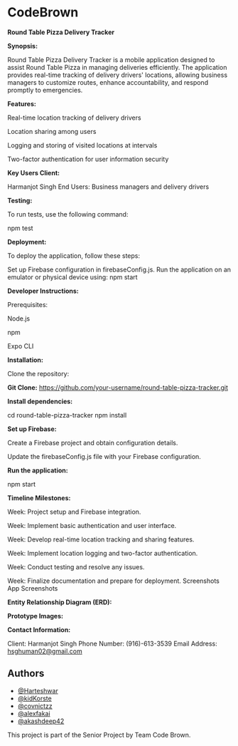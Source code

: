 # CodeBrown

**Round Table Pizza Delivery Tracker**


**Synopsis:**

Round Table Pizza Delivery Tracker is a mobile application designed to assist Round Table Pizza in managing deliveries efficiently. The application provides real-time tracking of delivery drivers' locations, allowing business managers to customize routes, enhance accountability, and respond promptly to emergencies.

**Features:**

Real-time location tracking of delivery drivers

Location sharing among users

Logging and storing of visited locations at intervals

Two-factor authentication for user information security

**Key Users Client:** 

Harmanjot Singh
End Users: Business managers and delivery drivers

**Testing:** 

To run tests, use the following command:

npm test


**Deployment:**

To deploy the application, follow these steps:

Set up Firebase configuration in firebaseConfig.js.
Run the application on an emulator or physical device using:
npm start


**Developer Instructions:**

Prerequisites:

Node.js

npm

Expo CLI


**Installation:**

Clone the repository:

**Git Clone:** https://github.com/your-username/round-table-pizza-tracker.git


**Install dependencies:**

cd round-table-pizza-tracker
npm install

**Set up Firebase:**

Create a Firebase project and obtain configuration details.

Update the firebaseConfig.js file with your Firebase configuration.

**Run the application:**

npm start

**Timeline Milestones:**

Week: Project setup and Firebase integration.

Week: Implement basic authentication and user interface.

Week: Develop real-time location tracking and sharing features.

Week: Implement location logging and two-factor authentication.

Week: Conduct testing and resolve any issues.

Week: Finalize documentation and prepare for deployment.
Screenshots
App Screenshots

**Entity Relationship Diagram (ERD):**


**Prototype Images:**

**Contact Information:**

Client: Harmanjot Singh
Phone Number: (916)-613-3539
Email Address: hsghuman02@gmail.com

## Authors

- [@Harteshwar](https://github.com/Harteshwar)
- [@kidKorste](https://github.com/kidKorste)
- [@covnictzz](https://github.com/covnictzz)
- [@alexfakai](https://github.com/alexfakai)
- [@akashdeep42](https://github.com/akashdeep42)


This project is part of the Senior Project by Team Code Brown.
